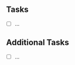 <!-- Place the description of this work here, in one sentence. -->

## Tasks

<!-- Here, add all the tasks as a checklist to complete this work. -->

- [ ] ...

## Additional Tasks

<!-- Place "doesn't quite fit, but done anyway" kind of tasks here. If none,
you may remove this section. -->

- [ ] ...

<!-- Thank you very much for your contribution 🫡 -->
